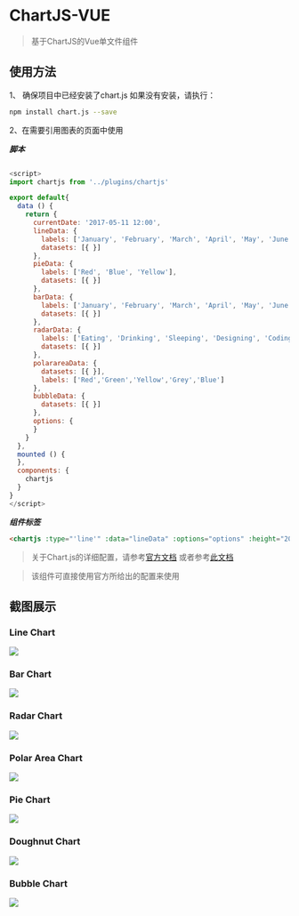 # ChartJS-VUE
> 基于ChartJS的Vue单文件组件

## 使用方法

1、 确保项目中已经安装了chart.js
如果没有安装，请执行：
``` bash
npm install chart.js --save
```
2、在需要引用图表的页面中使用

***脚本***
``` javascript

<script>
import chartjs from '../plugins/chartjs'

export default{
  data () {
    return {
      currentDate: '2017-05-11 12:00',
      lineData: {
        labels: ['January', 'February', 'March', 'April', 'May', 'June', 'July'],
        datasets: [{ }]
      },
      pieData: {
        labels: ['Red', 'Blue', 'Yellow'],
        datasets: [{ }]
      },
      barData: {
        labels: ['January', 'February', 'March', 'April', 'May', 'June', 'July'],
        datasets: [{ }]
      },
      radarData: {
        labels: ['Eating', 'Drinking', 'Sleeping', 'Designing', 'Coding', 'Cycling', 'Running'],
        datasets: [{ }]
      },
      polarareaData: {
        datasets: [{ }],
        labels: ['Red','Green','Yellow','Grey','Blue']
      },
      bubbleData: {
        datasets: [{ }]
      },
      options: {
      }
    }
  },
  mounted () {
  },
  components: {
    chartjs
  }
}
</script>
```

***组件标签***
``` html
<chartjs :type="'line'" :data="lineData" :options="options" :height="200"></chartjs>
```

> 关于Chart.js的详细配置，请参考[官方文档](http://www.chartjs.org/docs/)
> 或者参考[此文档](http://chartjs-doc.abingoal.com/)

> 该组件可直接使用官方所给出的配置来使用

## 截图展示

### Line Chart
![](static/line.png)

### Bar Chart
![](static/bar.png)

### Radar Chart
![](static/radar.png)

### Polar Area Chart
![](static/polarArea.png)

### Pie Chart
![](static/pie.png)

### Doughnut Chart
![](static/doughnut.png)

### Bubble Chart
![](static/bubble.png)
